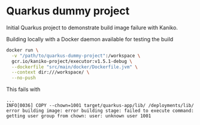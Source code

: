 # Quarkus dummy project

Initial Quarkus project to demonstrate build image failure with Kaniko.

Building locally with a Docker daemon available for testing the build  

```bash
docker run \
  -v "/path/to/quarkus-dummy-project":/workspace \
  gcr.io/kaniko-project/executor:v1.5.1-debug \
  --dockerfile "src/main/docker/Dockerfile.jvm" \
  --context dir:///workspace/ \
  --no-push
```

This fails with  
```
...
INFO[0036] COPY --chown=1001 target/quarkus-app/lib/ /deployments/lib/ 
error building image: error building stage: failed to execute command: getting user group from chown: user: unknown user 1001
```

